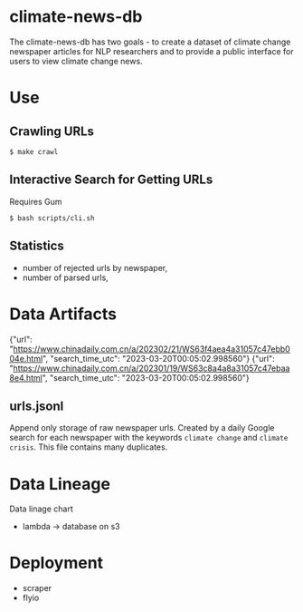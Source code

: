 # climate-news-db

The climate-news-db has two goals - to create a dataset of climate change newspaper articles for NLP researchers and to provide a public interface for users to view climate change news.

# Use

## Crawling URLs

```shell-session
$ make crawl
```

## Interactive Search for Getting URLs

Requires Gum

```shell-session
$ bash scripts/cli.sh
```

## Statistics

- number of rejected urls by newspaper,
- number of parsed urls,

# Data Artifacts

{"url": "https://www.chinadaily.com.cn/a/202302/21/WS63f4aea4a31057c47ebb004e.html", "search_time_utc": "2023-03-20T00:05:02.998560"}
{"url": "https://www.chinadaily.com.cn/a/202301/19/WS63c8a4a8a31057c47ebaa8e4.html", "search_time_utc": "2023-03-20T00:05:02.998560"}

## urls.jsonl

Append only storage of raw newspaper urls.  Created by a daily Google search for each newspaper with the keywords `climate change` and `climate crisis`.  This file contains many duplicates.

# Data Lineage
Data linage chart
- lambda -> database on s3

# Deployment

- scraper
- flyio
